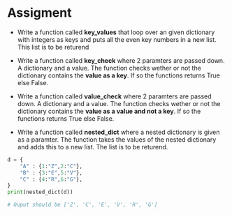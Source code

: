 # Assigment

- Write a function called **key_values** that loop over an given dictionary with integers as keys and puts all the even key numbers in a new list. This list is to be returend

- Write a function called **key_check** where 2 paramters are passed down. A dictionary and a value. The function checks wether or not the dictionary contains the **value as a key**. If so the functions returns True else False.

- Write a function called **value_check** where 2 paramters are passed down. A dictionary and a value. The function checks wether or not the dictionary contains the **value as a value and not a key**. If so the functions returns True else False.

- Write a function called **nested_dict** where a nested dictionary is given as a paramter. The function takes the values of the nested dictionary and adds this to a new list. The list is to be returend.

```python
d = {
    "A" : {1:"Z",2:"C"},
    "B" : {3:"E",5:"V"},
    "C" : {4:"R",6:"G"},
}
print(nested_dict(d))

# Ouput should be ['Z', 'C', 'E', 'V', 'R', 'G']

```
